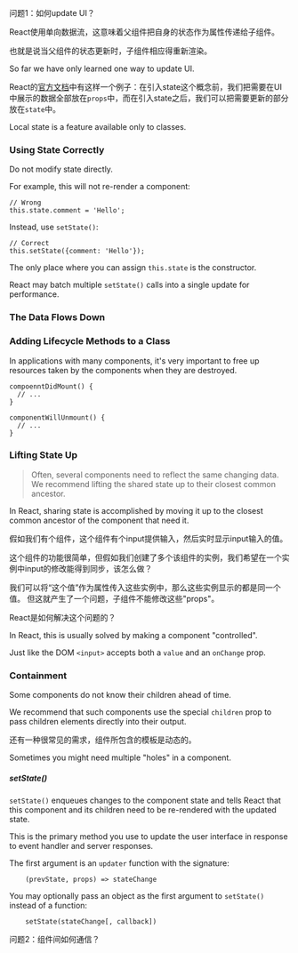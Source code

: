 问题1：如何update UI？

React使用单向数据流，这意味着父组件把自身的状态作为属性传递给子组件。

也就是说当父组件的状态更新时，子组件相应得重新渲染。

So far we have only learned one way to update UI.

React的[官方文档](https://reactjs.org/docs/state-and-lifecycle.html)中有这样一个例子：在引入state这个概念前，我们把需要在UI中展示的数据全部放在`props`中，而在引入state之后，我们可以把需要更新的部分放在`state`中。

Local state is a feature available only to classes.

### Using State Correctly

Do not modify state directly.

For example, this will not re-render a component:

    // Wrong
    this.state.comment = 'Hello';
    
Instead, use `setState()`:

    // Correct
    this.setState({comment: 'Hello'});

The only place where you can assign `this.state` is the constructor.

React may batch multiple `setState()` calls into a single update for performance.

### The Data Flows Down

### Adding Lifecycle Methods to a Class

In applications with many components, it's very important to free up resources taken by the components when they are destroyed.

    compoenntDidMount() {
      // ...
    }
    
    componentWillUnmount() {
      // ...
    }

### Lifting State Up

> Often, several components need to reflect the same changing data. We recommend lifting the shared state up to their closest common ancestor.

In React, sharing state is accomplished by moving it up to the closest common ancestor of the component that need it.

假如我们有个组件，这个组件有个input提供输入，然后实时显示input输入的值。

这个组件的功能很简单，但假如我们创建了多个该组件的实例，我们希望在一个实例中input的修改能得到同步，该怎么做？

我们可以将“这个值”作为属性传入这些实例中，那么这些实例显示的都是同一个值。
但这就产生了一个问题，子组件不能修改这些"props"。

React是如何解决这个问题的？

In React, this is usually solved by making a component "controlled".

Just like the DOM `<input>` accepts both a `value` and an `onChange` prop.

### Containment

Some components do not know their children ahead of time.

We recommend that such components use the special `children` prop to pass children elements directly into their output.

还有一种很常见的需求，组件所包含的模板是动态的。

Sometimes you might need multiple "holes" in a component.

##### setState()

`setState()` enqueues changes to the component state and tells React that this component and its children need to be re-rendered with the updated state.

This is the primary method you use to update the user interface in response to event handler and server responses.

The first argument is an `updater` function with the signature:

        (prevState, props) => stateChange

You may optionally pass an object as the first argument to `setState()` instead of a function:

        setState(stateChange[, callback])
        
问题2：组件间如何通信？

